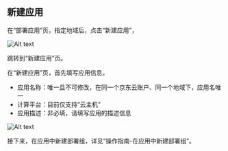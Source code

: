 ## 新建应用

在“部署应用”页，指定地域后，点击“新建应用”，

![Alt text](https://github.com/jdcloudcom/cn/blob/edit/image/CodeDeploy/Ch/Oper-1%EF%BC%88Ch%EF%BC%89.png)

跳转到“新建应用”页。

在“新建应用”页，首先填写应用信息。

- 应用名称：唯一且不可修改，在同一个京东云账户、同一个地域下，应用名唯一
- 计算平台：目前仅支持“云主机”
- 应用描述：非必填，请填写应用的描述信息

![Alt text](https://github.com/jdcloudcom/cn/blob/edit/image/CodeDeploy/Ch/Oper-2%EF%BC%88Ch%EF%BC%89.png)

接下来，在应用中新建部署组，详见“操作指南-在应用中新建部署组”。
